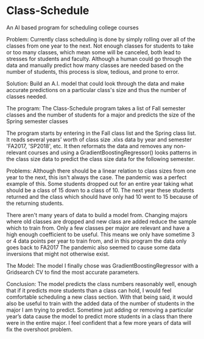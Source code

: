# Class-Schedule
An AI based program for scheduling college courses

Problem:
Currently class scheduling is done by simply rolling over all of the classes from one year to the next.
Not enough classes for students to take or too many classes, which mean some will be canceled, both lead to stresses for students and faculty.
Although a human could go through the data and manually predict how many classes are needed based on the number of students, this process is slow, tedious, and prone to error.

Solution:
Build an A.I. model that could look through the data and make accurate predictions on a particular class's size and thus the number of classes needed.

The program:
The Class-Schedule program takes a list of Fall semester classes and the number of students for a major and predicts the size of the Spring semester classes

The program starts by entering in the Fall class list and the Spring class list.
It reads several years’ worth of class size .xlxs data by year and semester 'FA2017, 'SP2018', etc. 
It then reformats the data and removes any non-relevant courses and using a GradientBoostingRegressor() looks patterns in the class size data to predict the class size data for the following semester.

Problems:
Although there should be a linear relation to class sizes from one year to the next, this isn't always the case. The pandemic was a perfect example of this.
Some students dropped out for an entire year taking what should be a class of 15 down to a class of 10.
The next year these students returned and the class which should have only had 10 went to 15 because of the returning students.

There aren't many years of data to build a model from. Changing majors where old classes are dropped and new class are added reduce the sample which to train from.
Only a few classes per major are relevant and have a high enough coefficient to be useful. 
This means we only have sometime 3 or 4 data points per year to train from, and in this program the data only goes back to FA2017
The pandemic also seemed to cause some data inversions that might not otherwise exist. 

The Model:
The model I finally chose was GradientBoostingRegressor with a Gridsearch CV to find the most accurate parameters. 

Conclusion:
The model predicts the class numbers reasonably well, enough that if it predicts more students than a class can hold, I would feel comfortable scheduling a new class section.
With that being said, it would also be useful to train with the added data of the number of students in the major I am trying to predict. Sometime just adding or removing a particular year’s data
cause the model to predict more students in a class than there were in the entire major. I feel confident that a few more years of data will fix the overshoot problem.
